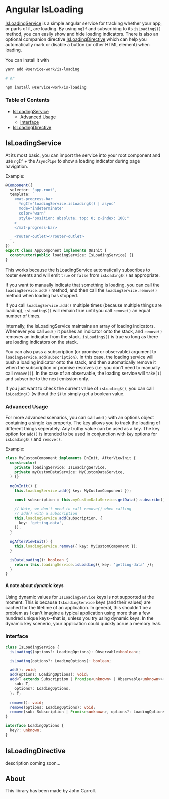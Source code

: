 # Angular IsLoading

[IsLoadingService](#isloadingservice) is a simple angular service for tracking whether your app, or parts of it, are loading. By using `ngIf` and subscribing to its `isLoading$()` method, you can easily show and hide loading indicators. There is also an optional companion directive [IsLoadingDirective](#isloadingdirective) which can help you automatically mark or disable a button (or other HTML element) when loading.

You can install it with

```bash
yarn add @service-work/is-loading

# or

npm install @service-work/is-loading
```

### Table of Contents

- [IsLoadingService](#isloadingservice)
  - [Advanced Usage](#advanced-usage)
  - [Interface](#interface)
- [IsLoadingDirective](#isloadingdirective)

## IsLoadingService

At its most basic, you can import the service into your root component and use `ngIf` + the `AsyncPipe` to show a loading indicator during page navigation.

Example:

```typescript
@Component({
  selector: 'app-root',
  template: `
    <mat-progress-bar
      *ngIf="loadingService.isLoading$() | async"
      mode="indeterminate"
      color="warn"
      style="position: absolute; top: 0; z-index: 100;"
    >
    </mat-progress-bar>

    <router-outlet></router-outlet>
  `,
})
export class AppComponent implements OnInit {
  constructor(public loadingService: IsLoadingService) {}
}
```

This works because the IsLoadingService automatically subscribes to router events and will emit `true` or `false` from `isLoading$()` as appropriate.

If you want to manually indicate that something is loading, you can call the `loadingService.add()` method, and then call the `loadingService.remove()` method when loading has stopped.

If you call `loadingService.add()` multiple times (because multiple things are loading), `isLoading$()` will remain true until you call `remove()` an equal number of times.

Internally, the IsLoadingService maintains an array of loading indicators. Whenever you call `add()` it pushes an indicator onto the stack, and `remove()` removes an indicator from the stack. `isLoading$()` is true so long as there are loading indicators on the stack.

You can also pass a subscription (or promise or observable) argument to `loadingService.add(subscription)`. In this case, the loading service will push a loading indicator onto the stack, and then automatically remove it when the subscription or promise resolves (i.e. you don't need to manually call `remove()`). In the case of an observable, the loading service will `take(1)` and subscribe to the next emission only.

If you just want to check the current value of `isLoading$()`, you can call `isLoading()` (without the `$`) to simply get a boolean value.

### Advanced Usage

For more advanced scenarios, you can call `add()` with an options object containing a single `key` property. The key allows you to track the loading of different things seperately. Any truthy value can be used as a key. The key option for `add()` is intended to be used in conjunction with `key` options for `isLoading$()` and `remove()`.

Example:

```typescript
class MyCustomComponent implements OnInit, AfterViewInit {
  constructor(
    private loadingService: IsLoadingService,
    private myCustomDataService: MyCustomDataService,
  ) {}

  ngOnInit() {
    this.loadingService.add({ key: MyCustomComponent });

    const subscription = this.myCustomDataService.getData().subscribe();

    // Note, we don't need to call remove() when calling
    // add() with a subscription
    this.loadingService.add(subscription, {
      key: 'getting-data',
    });
  }

  ngAfterViewInit() {
    this.loadingService.remove({ key: MyCustomComponent });
  }

  isDataLoading(): boolean {
    return this.loadingService.isLoading({ key: 'getting-data' });
  }
}
```

#### A note about _dynamic_ keys

Using dynamic values for `IsLoadingService` keys is not supported at the moment. This is because `IsLoadingService` keys (and their values) are cached for the lifetime of an application. In general, this shouldn't be a problem as I can't imagine a typical application using more than a few hundred unique keys--that is, unless you try using dynamic keys. In the dynamic key scenerio, your application could quickly acrue a memory leak.

### Interface

```typescript
class IsLoadingService {
  isLoading$(options?: LoadingOptions): Observable<boolean>;

  isLoading(options?: LoadingOptions): boolean;

  add(): void;
  add(options: LoadingOptions): void;
  add<T extends Subscription | Promise<unknown> | Observable<unknown>>(
    sub: T,
    options?: LoadingOptions,
  ): T;

  remove(): void;
  remove(options: LoadingOptions): void;
  remove(sub: Subscription | Promise<unknown>, options?: LoadingOptions): void;
}

interface LoadingOptions {
  key?: unknown;
}
```

## IsLoadingDirective

description coming soon...

## About

This library has been made by John Carroll.
